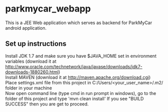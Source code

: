 # parkmycar_webapp
This is a JEE Web application which serves as backend for ParkMyCar android application.

## Set up instructions
Install JDK 1.7 and make sure you have $JAVA_HOME set in environment variables (download it at http://www.oracle.com/technetwork/java/javase/downloads/jdk7-downloads-1880260.html) <br/>
Install MAVEN (download it at http://maven.apache.org/download.cgi) <br/>
Place settings.xml file from this project in C:/Users/<your_user_name>/.m2/ folder in your machine <br/>
Now open command line (type cmd in run prompt in windows), go to the folder of this project and type 'mvn clean install' If you see "BUILD SUCCESS" then you are get to proceed. <br/>




